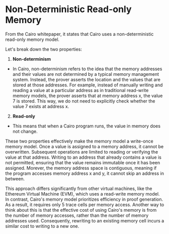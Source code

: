 # Non-Deterministic Read-only Memory
From the Cairo whitepaper, it states that Cairo uses a non-deterministic read-only memory model. 

Let's break down the two properties:

1. **Non-determinism**
- In Cairo, non-determinism refers to the idea that the memory addresses and their values are not determined by a typical memory management system. Instead, the prover asserts the location and the values that are stored at those addresses. For example, instead of manually writing and reading a value at a particular address as in traditional read-write memory models, the prover asserts that at memory address x, the value 7 is stored. This way, we do not need to explicitly check whether the value 7 exists at address x. 

2. **Read-only**
- This means that when a Cairo program runs, the value in memory does not change. 

These two properties effectively make the memory model a write-once memory model. Once a value is assigned to a memory address, it cannot be overwritten. Subsequent operations are limited to reading or verifying the value at that address. Writing to an address that already contains a value is not permitted, ensuring that the value remains immutable once it has been assigned. Morever, the memory address space is contiguous, meaning if the program accesses memory address x and y, it cannot skip an address in between.


This approach differs significantly from other virtual machines, like the Ethereum Virtual Machine (EVM), which uses a read-write memory model. In contrast, Cairo's memory model prioritizes efficiency in proof generation. As a result, it requires only 5 trace cells per memory access. Another way to think about this is that the effective cost of using Cairo's memory is from the number of memory accesses, rather than the number of memory addresses used. Consequently, rewriting to an existing memory cell incurs a similar cost to writing to a new one. 



